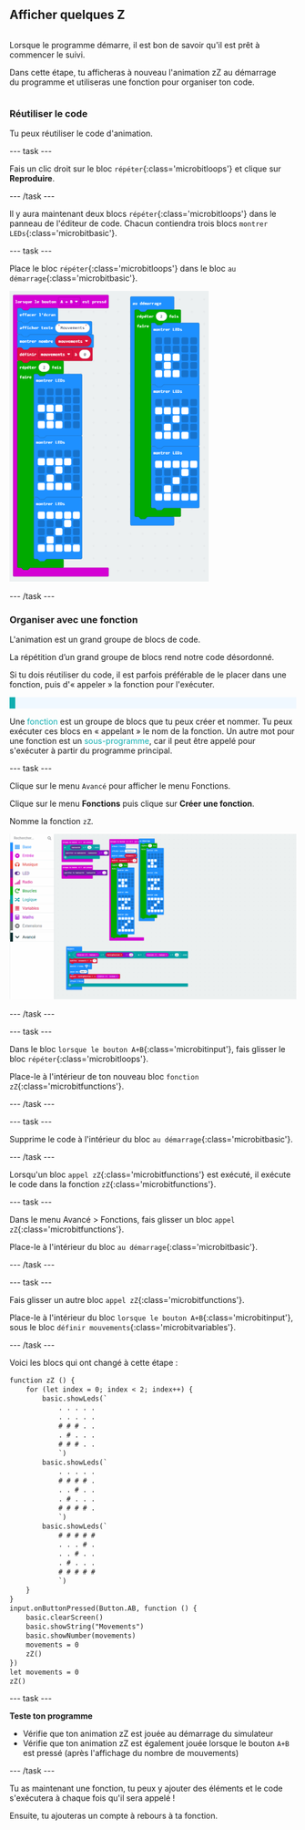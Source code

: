 ## Afficher quelques Z

<div style="display: flex; flex-wrap: wrap">
<div style="flex-basis: 200px; flex-grow: 1; margin-right: 15px;">

Lorsque le programme démarre, il est bon de savoir qu'il est prêt à commencer le suivi.

Dans cette étape, tu afficheras à nouveau l'animation zZ au démarrage du programme et utiliseras une fonction pour organiser ton code.

</div>
</div>

### Réutiliser le code

Tu peux réutiliser le code d'animation.

--- task ---

Fais un clic droit sur le bloc `répéter`{:class='microbitloops'} et clique sur **Reproduire**.

--- /task ---

Il y aura maintenant deux blocs `répéter`{:class='microbitloops'} dans le panneau de l'éditeur de code. Chacun contiendra trois blocs `montrer LEDs`{:class='microbitbasic'}.

--- task ---

Place le bloc `répéter`{:class='microbitloops'} dans le bloc `au démarrage`{:class='microbitbasic'}.

<img src="images/repeat-in-on-start.png" alt="Le code dupliqué à l'intérieur du bloc &quot;au démarrage&quot;." width="350" />

--- /task ---

### Organiser avec une fonction

L'animation est un grand groupe de blocs de code.

La répétition d’un grand groupe de blocs rend notre code désordonné.

Si tu dois réutiliser du code, il est parfois préférable de le placer dans une fonction, puis d'« appeler » la fonction pour l'exécuter.

<p style="border-left: solid; border-width:10px; border-color: #0faeb0; background-color: aliceblue; padding: 10px;">

Une <span style="color: #0faeb0">fonction</span> est un groupe de blocs que tu peux créer et nommer. Tu peux exécuter ces blocs en « appelant » le nom de la fonction. Un autre mot pour une fonction est un <span style="color: #0faeb0">sous-programme</span>, car il peut être appelé pour s'exécuter à partir du programme principal.
</p>

--- task ---

Clique sur le menu `Avancé` pour afficher le menu Fonctions.

Clique sur le menu **Fonctions** puis clique sur **Créer une fonction**.

Nomme la fonction `zZ`.

![Animation montrant comment créer une fonction.](images/make-a-function.gif)

--- /task ---

--- task ---

Dans le bloc `lorsque le bouton A+B`{:class='microbitinput'}, fais glisser le bloc `répéter`{:class='microbitloops'}.

Place-le à l'intérieur de ton nouveau bloc `fonction zZ`{:class='microbitfunctions'}.

--- /task ---

--- task ---

Supprime le code à l'intérieur du bloc `au démarrage`{:class='microbitbasic'}.

--- /task ---

Lorsqu'un bloc `appel zZ`{:class='microbitfunctions'} est exécuté, il exécute le code dans la fonction `zZ`{:class='microbitfunctions'}.

--- task ---

Dans le menu Avancé > Fonctions, fais glisser un bloc `appel zZ`{:class='microbitfunctions'}.

Place-le à l'intérieur du bloc `au démarrage`{:class='microbitbasic'}.

--- /task ---

--- task ---

Fais glisser un autre bloc `appel zZ`{:class='microbitfunctions'}.

Place-le à l'intérieur du bloc `lorsque le bouton A+B`{:class='microbitinput'}, sous le bloc `définir mouvements`{:class='microbitvariables'}.

--- /task ---

Voici les blocs qui ont changé à cette étape :

```microbit
function zZ () {
    for (let index = 0; index < 2; index++) {
        basic.showLeds(`
            . . . . .
            . . . . .
            # # # . .
            . # . . .
            # # # . .
            `)
        basic.showLeds(`
            . . . . .
            # # # # .
            . . # . .
            . # . . .
            # # # # .
            `)
        basic.showLeds(`
            # # # # #
            . . . # .
            . . # . .
            . # . . .
            # # # # #
            `)
    }
}
input.onButtonPressed(Button.AB, function () {
    basic.clearScreen()
    basic.showString("Movements")
    basic.showNumber(movements)
    movements = 0
    zZ()
})
let movements = 0
zZ()
```

--- task ---

**Teste ton programme**

+ Vérifie que ton animation zZ est jouée au démarrage du simulateur
+ Vérifie que ton animation zZ est également jouée lorsque le bouton `A+B` est pressé (après l'affichage du nombre de mouvements)

--- /task ---

Tu as maintenant une fonction, tu peux y ajouter des éléments et le code s'exécutera à chaque fois qu'il sera appelé !

Ensuite, tu ajouteras un compte à rebours à ta fonction.